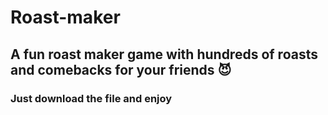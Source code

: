 # Roast-maker
## A fun roast maker game with hundreds of roasts and comebacks for your friends 😈

### Just download the file and enjoy
